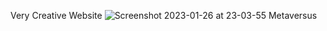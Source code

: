 Very Creative Website
 ![Screenshot 2023-01-26 at 23-03-55 Metaversus](https://user-images.githubusercontent.com/103978285/215007217-91527641-dfc3-4d4c-a034-f8a09bec5233.png)
